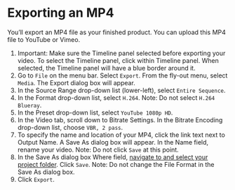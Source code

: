 # Exporting an MP4

You’ll export an MP4 file as your finished product. You can upload this MP4 file to YouTube or Vimeo.

1. Important: Make sure the Timeline panel selected before exporting your video. To select the Timeline panel, click within Timeline panel. When selected, the Timeline panel will have a blue border around it. 
2. Go to `File` on the menu bar. Select `Export`. From the fly-out menu, select `Media`. The Export dialog box will appear.
3. In the Source Range drop-down list \(lower-left\), select `Entire Sequence`.
4. In the Format drop-down list, select `H.264`. Note: Do not select `H.264 Blueray`.
5. In the Preset drop-down list, select `YouTube 1080p HD`.
6. In the Video tab, scroll down to Bitrate Settings. In the Bitrate Encoding drop-down list, choose `VBR, 2 pass`. 
7. To specify the name and location of your MP4, click the link text next to Output Name. A Save As dialog box will appear. In the Name field, rename your video. Note: Do not click `Save` at this point.
8. In the Save As dialog box Where field, [navigate to and select your project folder](https://jjloomis.gitbooks.io/file-and-folder-management/content/navigating-folder-tree.html). Click `Save`. Note: Do not change the File Format in the Save As dialog box.
9. Click `Export`.



